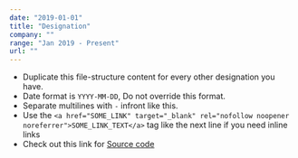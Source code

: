 ```yaml
---
date: "2019-01-01"
title: "Designation"
company: ""
range: "Jan 2019 - Present"
url: ""
---
```


- Duplicate this file-structure content for every other designation you have.
- Date format is `YYYY-MM-DD`, Do not override this format.
- Separate multilines with `-` infront like this.
- Use the `<a href="SOME_LINK" target="_blank" rel="nofollow noopener noreferrer">SOME_LINK_TEXT</a>` tag like the next line if you need inline links
- Check out this link for <a href="https://github.com/abhijithvijayan/v6" target="_blank" rel="nofollow noopener noreferrer">Source code</a>
